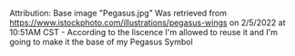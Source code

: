 Attribution:
Base image "Pegasus.jpg" Was retrieved from https://www.istockphoto.com/illustrations/pegasus-wings on 2/5/2022 at 10:51AM CST - According to the liscence I'm allowed to reuse it and I'm going to make it the base of my Pegasus Symbol